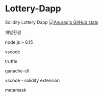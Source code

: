 # Lottery-Dapp
Solidity Lottery Dapp
[![Anurag's GitHub stats](https://github-readme-stats.vercel.app/api?username=LEEJINSOL1)](https://github.com/anuraghazra/github-readme-stats)

개발환경

node.js  > 8.15

vscode

truffle 

ganache-cli

vscode - solidity extension

metamask


